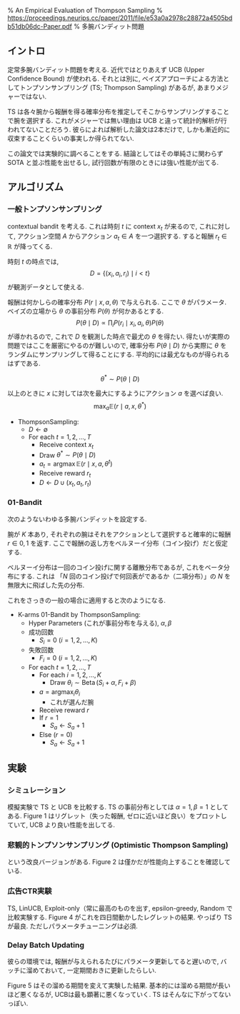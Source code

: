 % An Empirical Evaluation of Thompson Sampling
% https://proceedings.neurips.cc/paper/2011/file/e53a0a2978c28872a4505bdb51db06dc-Paper.pdf
% 多腕バンディット問題

## イントロ

定常多腕バンディット問題を考える.
近代ではとりあえず UCB (Upper Confidence Bound) が使われる.
それとは別に, ベイズアプローチによる方法としてトンプソンサンプリング (TS; Thompson Sampling) があるが,
あまりメジャーではない.

TS は各々腕から報酬を得る確率分布を推定してそこからサンプリングすることで腕を選択する.
これがメジャーでは無い理由は UCB と違って統計的解析が行われてないことだろう.
彼らによれば解析した論文は2本だけで, しかも漸近的に収束することくらいの事実しか得られてない.

この論文では実験的に調べることをする.
結論としてはその単純さに関わらず SOTA と並ぶ性能を出せるし,
試行回数が有限のときには強い性能が出てる.

## アルゴリズム

### 一般トンプソンサンプリング

contextual bandit を考える.
これは時刻 $t$ に context $x_t$ が来るので,
これに対して, アクション空間 $A$ からアクション $a_t \in A$ を一つ選択する.
すると報酬 $r_t \in \mathbb R$ が降ってくる.

時刻 $t$ の時点では,
$$D = \{ (x_i, a_i, r_i) \mid i \lt t \}$$
が観測データとして使える.

報酬は何かしらの確率分布 $P( r \mid x,a,\theta)$ で与えられる.
ここで $\theta$ がパラメータ.
ベイズの立場から $\theta$ の事前分布 $P(\theta)$ が何かあるとする.
$$P(\theta \mid D) \propto \prod_i P(r_i \mid x_i, a_i, \theta) P(\theta)$$
が導かれるので, これで $D$ を観測した時点で最尤の $\theta$ を得たい.
得たいが実際の問題ではここを厳密にやるのが難しいので, 確率分布 $P(\theta \mid D)$ から実際に $\theta$ をランダムにサンプリングして得ることにする. 平均的には最尤なものが得られるはずである.

$$\theta^\ast \sim P(\theta \mid D)$$

以上のときに $x$ に対しては次を最大にするようにアクション $a$ を選べば良い.
$$\max_a \mathbb E(r \mid a,x,\theta^\ast)$$

- ThompsonSampling:
    - $D \leftarrow \emptyset$
    - For each $t=1,2,\ldots,T$
        - Receive context $x_t$
        - Draw $\theta^\ast \sim P(\theta \mid D)$
        - $a_t = \mathop{\mathrm{argmax}} \mathbb E(r \mid x,a,\theta^t)$
        - Receive reward $r_t$
        - $D \leftarrow D \cup (x_t,a_t,r_t)$

### 01-Bandit

次のようないわゆる多腕バンディットを設定する.

腕が $K$ 本あり, それぞれの腕はそれをアクションとして選択すると確率的に報酬 $r \in {0,1}$ を返す.
ここで報酬の返し方をベルヌーイ分布（コイン投げ）だと仮定する.

ベルヌーイ分布は一回のコイン投げに関する離散分布であるが,
これをベータ分布にする.
これは 「$N$ 回のコイン投げで何回表がであるか（二項分布）」の $N$ を無限大に飛ばした先の分布.

これをさっきの一般の場合に適用すると次のようになる.

- K-arms 01-Bandit by ThompsonSampling:
    - Hyper Parameters (これが事前分布を与える), $\alpha, \beta$
    - 成功回数
        - $S_i = 0$ ($i=1,2,\ldots,K$)
    - 失敗回数
        - $F_i = 0$ ($i=1,2,\ldots,K$)
    - For each $t=1,2,\ldots,T$
        - For each $i=1,2,\ldots,K$
            - Draw $\theta_i \sim \mathop{Beta}(S_i + \alpha, F_i + \beta)$
        - $a = \mathop{\mathrm{argmax}}_i \theta_i$
            - これが選んだ腕
        - Receive reward $r$
        - If $r = 1$
            - $S_a \leftarrow S_a + 1$
        - Else ($r=0$)
            - $S_a \leftarrow S_a + 1$

## 実験

### シミュレーション

模擬実験で TS と UCB を比較する.
TS の事前分布としては $\alpha=1,\beta=1$ としてある.
Figure 1 はリグレット（失った報酬, ゼロに近いほど良い）をプロットしていて, UCB より良い性能を出してる.

### 悲観的トンプソンサンプリング (Optimistic Thompson Sampling)

という改良バージョンがある.
Figure 2 は僅かだが性能向上することを確認している.

### 広告CTR実験

TS, LinUCB, Exploit-only（常に最高のものを出す, epsilon-greedy, Random で比較実験する.
Figure 4 がこれを四日間動かしたレグレットの結果.
やっぱり TS が最良.
ただしパラメータチューニングは必須.

### Delay Batch Updating

彼らの環境では, 報酬が与えられるたびにパラメータ更新してると遅いので,
バッチに溜めておいて, 一定期間おきに更新したらしい.

Figure 5 はその溜める期間を変えて実験した結果.
基本的には溜める期間が長いほど悪くなるが, UCBは最も顕著に悪くなっていく.
TS はそんなに下がってないっぽい.
